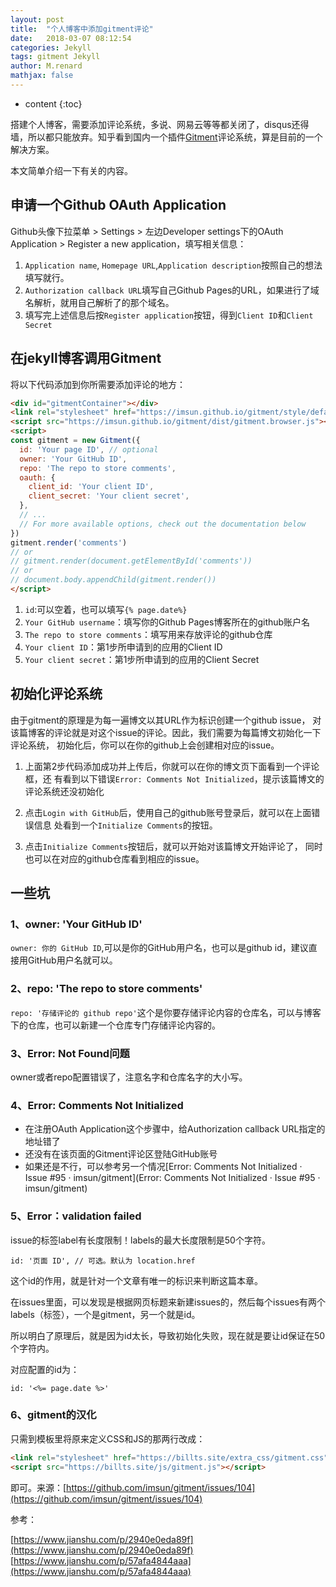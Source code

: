 ```yaml
---
layout: post
title:  "个人博客中添加gitment评论"
date:   2018-03-07 08:12:54
categories: Jekyll
tags: gitment Jekyll
author: M.renard
mathjax: false
---
```


* content
{:toc}

搭建个人博客，需要添加评论系统，多说、网易云等等都关闭了，disqus还得墙，所以都只能放弃。知乎看到国内一个插件[Gitment](https://github.com/imsun/gitment)评论系统，算是目前的一个解决方案。




本文简单介绍一下有关的内容。

## 申请一个Github OAuth Application

Github头像下拉菜单 > Settings > 左边Developer settings下的OAuth Application > Register a new application，填写相关信息：

1. `Application name`, `Homepage URL`,`Application description`按照自己的想法填写就行。
2. `Authorization callback URL`填写自己Github Pages的URL，如果进行了域名解析，就用自己解析了的那个域名。
3. 填写完上述信息后按`Register application`按钮，得到`Client ID`和`Client Secret`

## 在jekyll博客调用Gitment

将以下代码添加到你所需要添加评论的地方：

```html
<div id="gitmentContainer"></div>
<link rel="stylesheet" href="https://imsun.github.io/gitment/style/default.css">
<script src="https://imsun.github.io/gitment/dist/gitment.browser.js"></script>
<script>
const gitment = new Gitment({
  id: 'Your page ID', // optional
  owner: 'Your GitHub ID',
  repo: 'The repo to store comments',
  oauth: {
    client_id: 'Your client ID',
    client_secret: 'Your client secret',
  },
  // ...
  // For more available options, check out the documentation below
})
gitment.render('comments')
// or
// gitment.render(document.getElementById('comments'))
// or
// document.body.appendChild(gitment.render())
</script>
```

1. `id`:可以空着，也可以填写`{% page.date%}`
2. `Your GitHub username`：填写你的Github Pages博客所在的github账户名
3. `The repo to store comments`：填写用来存放评论的github仓库
4. `Your client ID`：第1步所申请到的应用的Client ID
5. `Your client secret`：第1步所申请到的应用的Client Secret

## 初始化评论系统

由于gitment的原理是为每一遍博文以其URL作为标识创建一个github issue， 对该篇博客的评论就是对这个issue的评论。因此，我们需要为每篇博文初始化一下评论系统， 初始化后，你可以在你的github上会创建相对应的issue。

1. 上面第2步代码添加成功并上传后，你就可以在你的博文页下面看到一个评论框，还 有看到以下错误`Error: Comments Not Initialized`，提示该篇博文的评论系统还没初始化

2. 点击`Login with GitHub`后，使用自己的github账号登录后，就可以在上面错误信息 处看到一个`Initialize Comments`的按钮。

3. 点击`Initialize Comments`按钮后，就可以开始对该篇博文开始评论了， 同时也可以在对应的github仓库看到相应的issue。

## 一些坑

### 1、owner: 'Your GitHub ID'

`owner: 你的 GitHub ID`,可以是你的GitHub用户名，也可以是github id，建议直接用GitHub用户名就可以。

### 2、repo: 'The repo to store comments'

`repo: '存储评论的 github repo'`这个是你要存储评论内容的仓库名，可以与博客下的仓库，也可以新建一个仓库专门存储评论内容的。

### 3、Error: Not Found问题

owner或者repo配置错误了，注意名字和仓库名字的大小写。

### 4、Error: Comments Not Initialized

* 在注册OAuth Application这个步骤中，给Authorization callback URL指定的地址错了
* 还没有在该页面的Gitment评论区登陆GitHub账号
* 如果还是不行，可以参考另一个情况[Error: Comments Not Initialized · Issue #95 · imsun/gitment](Error: Comments Not Initialized · Issue #95 · imsun/gitment)

### 5、Error：validation failed

issue的标签label有长度限制！labels的最大长度限制是50个字符。

`id: '页面 ID', // 可选。默认为 location.href`

这个id的作用，就是针对一个文章有唯一的标识来判断这篇本章。

在issues里面，可以发现是根据网页标题来新建issues的，然后每个issues有两个labels（标签），一个是gitment，另一个就是id。

所以明白了原理后，就是因为id太长，导致初始化失败，现在就是要让id保证在50个字符内。

对应配置的id为：

```id: '<%= page.date %>'```

### 6、gitment的汉化

只需到模板里将原来定义CSS和JS的那两行改成：

```html
<link rel="stylesheet" href="https://billts.site/extra_css/gitment.css">
<script src="https://billts.site/js/gitment.js"></script>
```
即可。来源：[https://github.com/imsun/gitment/issues/104](https://github.com/imsun/gitment/issues/104)

参考：

[https://www.jianshu.com/p/2940e0eda89f](https://www.jianshu.com/p/2940e0eda89f)
[https://www.jianshu.com/p/57afa4844aaa](https://www.jianshu.com/p/57afa4844aaa)
